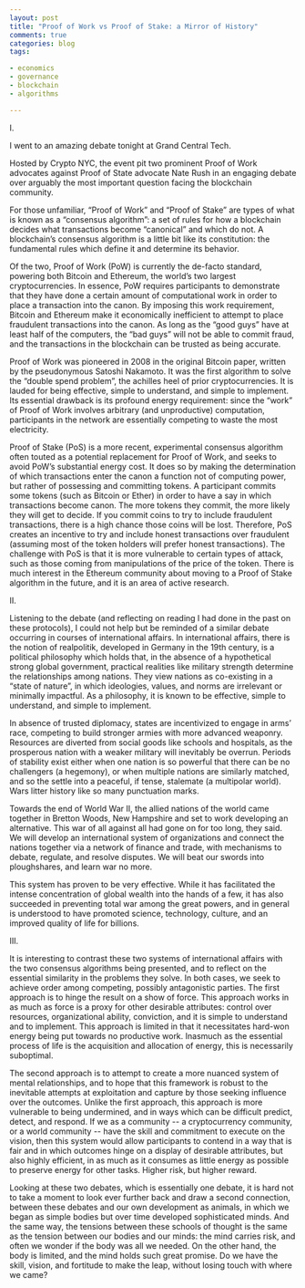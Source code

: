 ```yaml
---
layout: post
title: "Proof of Work vs Proof of Stake: a Mirror of History"
comments: true
categories: blog
tags:

- economics
- governance
- blockchain
- algorithms

---
```


I.

I went to an amazing debate tonight at Grand Central Tech.

Hosted by Crypto NYC, the event pit two prominent Proof of Work advocates against Proof of State advocate Nate Rush in an engaging debate over arguably the most important question facing the blockchain community.

For those unfamiliar, “Proof of Work” and “Proof of Stake” are types of what is known as a “consensus algorithm”: a set of rules for how a blockchain decides what transactions become “canonical” and which do not. A blockchain’s consensus algorithm is a little bit like its constitution: the fundamental rules which define it and determine its behavior.

Of the two, Proof of Work (PoW) is currently the de-facto standard, powering both Bitcoin and Ethereum, the world’s two largest cryptocurrencies. In essence, PoW requires participants to demonstrate that they have done a certain amount of computational work in order to place a transaction into the canon. By imposing this work requirement, Bitcoin and Ethereum make it economically inefficient to attempt to place fraudulent transactions into the canon. As long as the “good guys” have at least half of the computers, the “bad guys” will not be able to commit fraud, and the transactions in the blockchain can be trusted as being accurate.

Proof of Work was pioneered in 2008 in the original Bitcoin paper, written by the pseudonymous Satoshi Nakamoto. It was the first algorithm to solve the “double spend problem”, the achilles heel of prior cryptocurrencies. It is lauded for being effective, simple to understand, and simple to implement. Its essential drawback is its profound energy requirement: since the “work” of Proof of Work involves arbitrary (and unproductive) computation, participants in the network are essentially competing to waste the most electricity.

Proof of Stake (PoS) is a more recent, experimental consensus algorithm often touted as a potential replacement for Proof of Work, and seeks to avoid PoW’s substantial energy cost. It does so by making the determination of which transactions enter the canon a function not of computing power, but rather of possessing and committing tokens. A participant commits some tokens (such as Bitcoin or Ether) in order to have a say in which transactions become canon. The more tokens they commit, the more likely they will get to decide. If you commit coins to try to include fraudulent transactions, there is a high chance those coins will be lost. Therefore, PoS creates an incentive to try and include honest transactions over fraudulent (assuming most of the token holders will prefer honest transactions). The challenge with PoS is that it is more vulnerable to certain types of attack, such as those coming from manipulations of the price of the token. There is much interest in the Ethereum community about moving to a Proof of Stake algorithm in the future, and it is an area of active research.

II.

Listening to the debate (and reflecting on reading I had done in the past on these protocols), I could not help but be reminded of a similar debate occurring in courses of international affairs. In international affairs, there is the notion of realpolitik, developed in Germany in the 19th century, is a political philosophy which holds that, in the absence of a hypothetical strong global government, practical realities like military strength determine the relationships among nations. They view nations as co-existing in a “state of nature”, in which ideologies, values, and norms are irrelevant or minimally impactful. As a philosophy, it is known to be effective, simple to understand, and simple to implement.

In absence of trusted diplomacy, states are incentivized to engage in arms’ race, competing to build stronger armies with more advanced weaponry. Resources are diverted from social goods like schools and hospitals, as the prosperous nation with a weaker military will inevitably be overrun. Periods of stability exist either when one nation is so powerful that there can be no challengers (a hegemony), or when multiple nations are similarly matched, and so the settle into a peaceful, if tense, stalemate (a multipolar world). Wars litter history like so many punctuation marks.

Towards the end of World War II, the allied nations of the world came together in Bretton Woods, New Hampshire and set to work developing an alternative. This war of all against all had gone on for too long, they said. We will develop an international system of organizations and connect the nations together via a network of finance and trade, with mechanisms to debate, regulate, and resolve disputes. We will beat our swords into ploughshares, and learn war no more.

This system has proven to be very effective. While it has facilitated the intense concentration of global wealth into the hands of a few, it has also succeeded in preventing total war among the great powers, and in general is understood to have promoted science, technology, culture, and an improved quality of life for billions.

III.

It is interesting to contrast these two systems of international affairs with the two consensus algorithms being presented, and to reflect on the essential similarity in the problems they solve. In both cases, we seek to achieve order among competing, possibly antagonistic parties. The first approach is to hinge the result on a show of force. This approach works in as much as force is a proxy for other desirable attributes: control over resources, organizational ability, conviction, and it is simple to understand and to implement. This approach is limited in that it necessitates hard-won energy being put towards no productive work. Inasmuch as the essential process of life is the acquisition and allocation of energy, this is necessarily suboptimal.

The second approach is to attempt to create a more nuanced system of mental relationships, and to hope that this framework is robust to the inevitable attempts at exploitation and capture by those seeking influence over the outcomes. Unlike the first approach, this approach is more vulnerable to being undermined, and in ways which can be difficult predict, detect, and respond. If we as a community -- a cryptocurrency community, or a world community -- have the skill and commitment to execute on the vision, then this system would allow participants to contend in a way that is fair and in which outcomes hinge on a display of desirable attributes, but also highly efficient, in as much as it consumes as little energy as possible to preserve energy for other tasks. Higher risk, but higher reward.

Looking at these two debates, which is essentially one debate, it is hard not to take a moment to look ever further back and draw a second connection, between these debates and our own development as animals, in which we began as simple bodies but over time developed sophisticated minds. And the same way, the tensions between these schools of thought is the same as the tension between our bodies and our minds: the mind carries risk, and often we wonder if the body was all we needed. On the other hand, the body is limited, and the mind holds such great promise. Do we have the skill, vision, and fortitude to make the leap, without losing touch with where we came?




